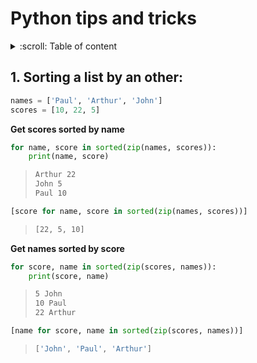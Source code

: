 # Python tips and tricks

<details><summary>:scroll: Table of content</summary> <ul><li><a href = "#1-sorting-a-list-by-an-other">Sorting a list by an other</a></li>
<li><a href = "#1-sorting-a-list-by-an-other">Sorting a list by an other</a></li>
<li><a href = "#1-sorting-a-list-by-an-other">Sorting a list by an other</a></li>
<li><a href = "#1-sorting-a-list-by-an-other">Sorting a list by an other</a></li>
</ul></details>

## 1. Sorting a list by an other:

```python
names = ['Paul', 'Arthur', 'John']
scores = [10, 22, 5]
```

__Get scores sorted by name__

```python
for name, score in sorted(zip(names, scores)):
    print(name, score)
```
> ```sh
> Arthur 22
> John 5
> Paul 10
> ```

```python
[score for name, score in sorted(zip(names, scores))]
```

> ```sh
> [22, 5, 10]
> ```

__Get names sorted by score__
```python
for score, name in sorted(zip(scores, names)):
    print(score, name)
```

> ```sh
> 5 John
> 10 Paul
> 22 Arthur
> ```

```python
[name for score, name in sorted(zip(scores, names))]
```
> ```sh
> ['John', 'Paul', 'Arthur']
> ```
